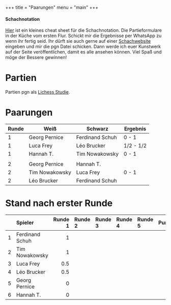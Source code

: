 +++
title = "Paarungen"
menu = "main"
+++
#### Schachnotation

[Hier](/chess_notation.pdf) ist ein kleines cheat sheet für die Schachnotation. Die Partieformulare in der Küche vom ersten Flur. Schickt mir die Ergebnisse per WhatsApp zu wenn ihr fertig seid. Ihr dürft sie auch gerne auf einer [Schachwebsite](https://lichess.org/analysis) eingeben und mir die pgn Datei schicken. Dann werde ich euer Kunstwerk auf der Seite veröffentlichen, damit es alle ansehen können. Viel Spaß und möge der Bessere gewinnen!


# Partien

Partien pgn als [Lichess Studie](https://lichess.org/study/ooXvxmk4).

# Paarungen
| Runde | Weiß           | Schwarz           |  Ergebnis |
|-------|----------------|-----------------|-------|
| 1     | Georg Pernice  | Ferdinand Schuh     | 0 - 1 |
| 1     |  Luca Frey      | Léo Brucker     | 1/2 - 1/2  |
| 1     |  Hannah T.      | Tim Nowakowsky  | 0 - 1 |
||
| 2     | Georg Pernice  | Hannah T.     |  |
| 2     |  Tim Nowakowsky | Luca Frey     | 0 - 1 |
| 2     |  Léo Brucker   | Ferdinand Schuh  |  |


# Stand nach erster Runde

|    | Spieler         |   Runde 1 | Runde 2   | Runde 3   | Runde 4   | Runde 5   |   Punkte |
|---:|:----------------|----------:|:----------|:----------|:----------|:----------|---------:|
|  1 | Ferdinand Schuh |       1   |           |           |           |           |      1   |
|  2 | Tim Nowakowsky  |       1   |           |           |           |           |      1   |
|  3 | Luca Frey       |       0.5 |           |           |           |           |      0.5 |
|  4 | Léo Brucker     |       0.5 |           |           |           |           |      0.5 |
|  5 | Georg Pernice   |       0   |           |           |           |           |      0   |
|  6 | Hannah T.       |       0   |           |           |           |           |      0   |
